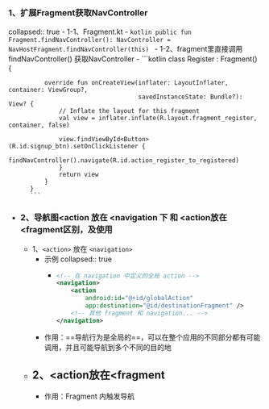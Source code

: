 ### 1、扩展Fragment获取NavController
collapsed:: true
	- 1-1、Fragment.kt
		- ```kotlin
		  public fun Fragment.findNavController(): NavController =
		      NavHostFragment.findNavController(this)
		  ```
	- 1-2、fragment里直接调用findNavController() 获取NavController
		- ```kotlin
		  class Register : Fragment() {
		  
		      override fun onCreateView(inflater: LayoutInflater, container: ViewGroup?,
		                                savedInstanceState: Bundle?): View? {
		          // Inflate the layout for this fragment
		          val view = inflater.inflate(R.layout.fragment_register, container, false)
		  
		          view.findViewById<Button>(R.id.signup_btn).setOnClickListener {
		              findNavController().navigate(R.id.action_register_to_registered)
		          }
		          return view
		      }
		  }
		  ```
- ### 2、导航图<action 放在 <navigation 下 和 <action放在<fragment区别，及使用
	- 1、`<action>` 放在 `<navigation>`
		- 示例
		  collapsed:: true
			- ```xml
			  <!-- 在 navigation 中定义的全局 action -->
			  <navigation>
			      <action
			          android:id="@+id/globalAction"
			          app:destination="@id/destinationFragment" />
			      <!-- 其他 fragment 和 navigation... -->
			  </navigation>
			  
			  ```
		- 作用：==导航行为是全局的==，可以在整个应用的不同部分都有可能调用，并且可能导航到多个不同的目的地
	- 2、<action放在<fragment
		-
		- 作用：Fragment 内触发导航
